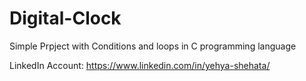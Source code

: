 # Digital-Clock
Simple Prpject with Conditions and loops in C programming language

LinkedIn Account: https://www.linkedin.com/in/yehya-shehata/
